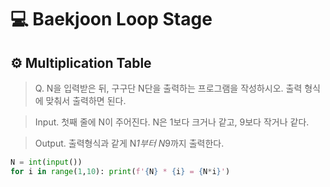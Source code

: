# 💻 Baekjoon Loop Stage

## ⚙️ Multiplication Table

>Q. N을 입력받은 뒤, 구구단 N단을 출력하는 프로그램을 작성하시오. 출력 형식에 맞춰서 출력하면 된다.

>Input. 첫째 줄에 N이 주어진다. N은 1보다 크거나 같고, 9보다 작거나 같다.

>Output. 출력형식과 같게 N*1부터 N*9까지 출력한다.

```python
N = int(input())
for i in range(1,10): print(f'{N} * {i} = {N*i}')
```


